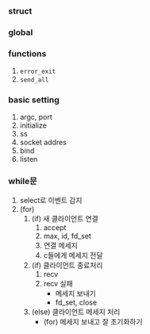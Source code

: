 ### struct

### global

### functions

1. `error_exit`
2. `send_all`

### basic setting

1. argc, port
2. initialize
3. ss
4. socket addres
5. bind
6. listen

### while문

1. select로 이벤트 감지
2. (for)
   1. (if) 새 클라이언트 연결
      1. accept
      2. max, id, fd_set
      3. 연결 메세지
      4. c들에게 메세지 전달
   2. (if) 클라이언트 종료처리
      1. recv
      2. recv 실패
         - 메세지 보내기
         - fd_set, close
   3. (else) 클라이언트 메세지 처리
      - (for) 메세지 보내고 잘 초기화하기
